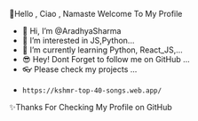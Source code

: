 🙏Hello , Ciao , Namaste Welcome To My Profile 
- 👋 Hi, I’m @AradhyaSharma
- 👀 I’m interested in JS,Python...
- 🌱 I’m currently learning Python, React_JS,...
- 😎 Hey! Dont Forget to follow me on GitHub ...
- 👓 Please check my projects ...
-     https://kshmr-top-40-songs.web.app/ 
✨Thanks For Checking My Profile on GitHub 

